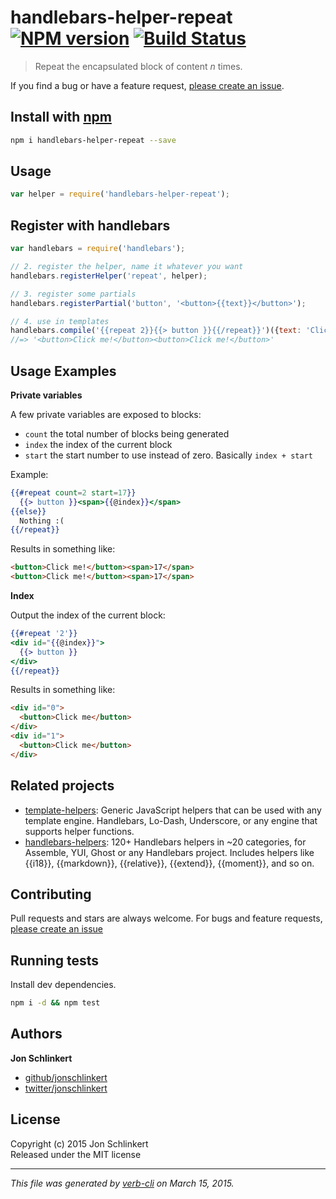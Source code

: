 # handlebars-helper-repeat [![NPM version](https://badge.fury.io/js/handlebars-helper-repeat.svg)](http://badge.fury.io/js/handlebars-helper-repeat)  [![Build Status](https://travis-ci.org/helpers/handlebars-helper-repeat.svg)](https://travis-ci.org/helpers/handlebars-helper-repeat) 

> Repeat the encapsulated block of content _n_ times.

If you find a bug or have a feature request, [please create an issue](https://github.com/helpers/handlebars-helper-repeat/issues).

## Install with [npm](npmjs.org)

```bash
npm i handlebars-helper-repeat --save
```

## Usage

```js
var helper = require('handlebars-helper-repeat');
```

## Register with handlebars

```js
var handlebars = require('handlebars');

// 2. register the helper, name it whatever you want
handlebars.registerHelper('repeat', helper);

// 3. register some partials
handlebars.registerPartial('button', '<button>{{text}}</button>');

// 4. use in templates
handlebars.compile('{{repeat 2}}{{> button }}{{/repeat}}')({text: 'Click me!'});
//=> '<button>Click me!</button><button>Click me!</button>'
```

## Usage Examples

**Private variables**

A few private variables are exposed to blocks:

- `count` the total number of blocks being generated
- `index` the index of the current block
- `start` the start number to use instead of zero. Basically `index + start`

Example:

```handlebars
{{#repeat count=2 start=17}}
  {{> button }}<span>{{@index}}</span>
{{else}}
  Nothing :(
{{/repeat}}
```
Results in something like:

```html
<button>Click me!</button><span>17</span>
<button>Click me!</button><span>17</span>
```

**Index**

Output the index of the current block:

```handlebars
{{#repeat '2'}}
<div id="{{@index}}">
  {{> button }}
</div>
{{/repeat}}
```

Results in something like:

```html
<div id="0">
  <button>Click me</button>
</div>
<div id="1">
  <button>Click me</button>
</div>
```

## Related projects
* [template-helpers](https://github.com/jonschlinkert/template-helpers): Generic JavaScript helpers that can be used with any template engine. Handlebars, Lo-Dash, Underscore, or any engine that supports helper functions.
* [handlebars-helpers](https://github.com/assemble/handlebars-helpers): 120+ Handlebars helpers in ~20 categories, for Assemble, YUI, Ghost or any Handlebars project. Includes helpers like {{i18}}, {{markdown}}, {{relative}}, {{extend}}, {{moment}}, and so on.

## Contributing
Pull requests and stars are always welcome. For bugs and feature requests, [please create an issue](https://github.com/helpers/handlebars-helper-repeat/issues)

## Running tests
Install dev dependencies.

```bash
npm i -d && npm test
```

## Authors

**Jon Schlinkert**
 
+ [github/jonschlinkert](https://github.com/jonschlinkert)
+ [twitter/jonschlinkert](http://twitter.com/jonschlinkert) 

## License
Copyright (c) 2015 Jon Schlinkert  
Released under the MIT license

***

_This file was generated by [verb-cli](https://github.com/assemble/verb-cli) on March 15, 2015._